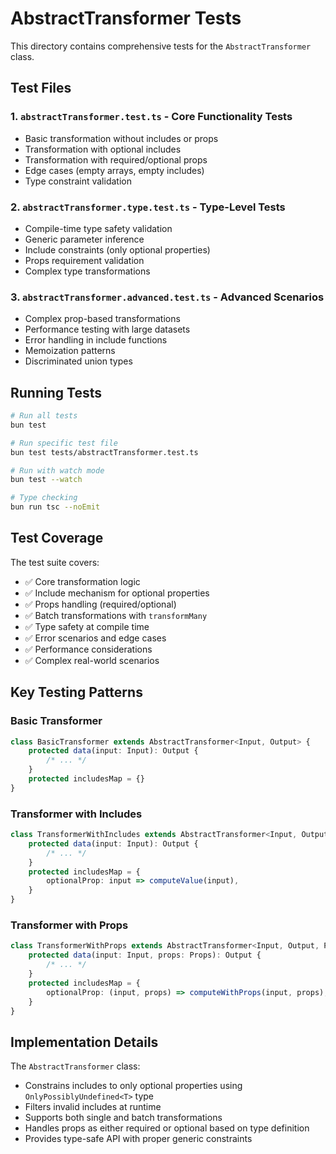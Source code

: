 # AbstractTransformer Tests

This directory contains comprehensive tests for the `AbstractTransformer` class.

## Test Files

### 1. `abstractTransformer.test.ts` - Core Functionality Tests

- Basic transformation without includes or props
- Transformation with optional includes
- Transformation with required/optional props
- Edge cases (empty arrays, empty includes)
- Type constraint validation

### 2. `abstractTransformer.type.test.ts` - Type-Level Tests

- Compile-time type safety validation
- Generic parameter inference
- Include constraints (only optional properties)
- Props requirement validation
- Complex type transformations

### 3. `abstractTransformer.advanced.test.ts` - Advanced Scenarios

- Complex prop-based transformations
- Performance testing with large datasets
- Error handling in include functions
- Memoization patterns
- Discriminated union types

## Running Tests

```bash
# Run all tests
bun test

# Run specific test file
bun test tests/abstractTransformer.test.ts

# Run with watch mode
bun test --watch

# Type checking
bun run tsc --noEmit
```

## Test Coverage

The test suite covers:

- ✅ Core transformation logic
- ✅ Include mechanism for optional properties
- ✅ Props handling (required/optional)
- ✅ Batch transformations with `transformMany`
- ✅ Type safety at compile time
- ✅ Error scenarios and edge cases
- ✅ Performance considerations
- ✅ Complex real-world scenarios

## Key Testing Patterns

### Basic Transformer

```typescript
class BasicTransformer extends AbstractTransformer<Input, Output> {
    protected data(input: Input): Output {
        /* ... */
    }
    protected includesMap = {}
}
```

### Transformer with Includes

```typescript
class TransformerWithIncludes extends AbstractTransformer<Input, Output> {
    protected data(input: Input): Output {
        /* ... */
    }
    protected includesMap = {
        optionalProp: input => computeValue(input),
    }
}
```

### Transformer with Props

```typescript
class TransformerWithProps extends AbstractTransformer<Input, Output, Props> {
    protected data(input: Input, props: Props): Output {
        /* ... */
    }
    protected includesMap = {
        optionalProp: (input, props) => computeWithProps(input, props),
    }
}
```

## Implementation Details

The `AbstractTransformer` class:

- Constrains includes to only optional properties using `OnlyPossiblyUndefined<T>` type
- Filters invalid includes at runtime
- Supports both single and batch transformations
- Handles props as either required or optional based on type definition
- Provides type-safe API with proper generic constraints
